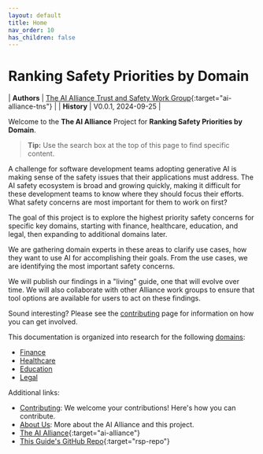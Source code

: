 ```yaml
---
layout: default
title: Home
nav_order: 10
has_children: false
---
```


# Ranking Safety Priorities by Domain

| **Authors** | [The AI Alliance Trust and Safety Work Group](https://thealliance.ai/focusareas/trust-and-safety){:target="ai-alliance-tns"} |
| **History** | V0.0.1, 2024-09-25 |

Welcome to the **The AI Alliance** Project for **Ranking Safety Priorities by Domain**.

> **Tip:** Use the search box at the top of this page to find specific content.

A challenge for software development teams adopting generative AI is making sense of the safety issues that their applications must address. The AI safety ecosystem is broad and growing quickly, making it difficult for these development teams to know where they should focus their efforts. What safety concerns are most important for them to work on first?

The goal of this project is to explore the highest priority safety concerns for specific key domains, starting with finance, healthcare, education, and legal, then expanding to additional domains later.

We are gathering domain experts in these areas to clarify use cases, how they want to use AI for accomplishing their goals. From the use cases, we are identifying the most important safety concerns.

We will publish our findings in a "living" guide, one that will evolve over time. We will also collaborate with other Alliance work groups to ensure that tool options are available for users to act on these findings.

Sound interesting? Please see the [contributing]({{site.baseurl}}/contributing) page for information on how you can get involved.

This documentation is organized into research for the following [domains]({{site.baseurl}}/domains/domains):

* [Finance]({{site.baseurl}}/domains/Finance)
* [Healthcare]({{site.baseurl}}/domains/Healthcare)
* [Education]({{site.baseurl}}/domains/Education)
* [Legal]({{site.baseurl}}/domains/Legal)

Additional links:

* [Contributing]({{site.baseurl}}/contributing): We welcome your contributions! Here's how you can contribute.
* [About Us]({{site.baseurl}}/about): More about the AI Alliance and this project.
* [The AI Alliance](https://thealliance.ai){:target="ai-alliance"}
* [This Guide's GitHub Repo](https://github.com/The-AI-Alliance/ranking-safety-priorities){:target="rsp-repo"}

<!--
These are nice looking buttons, but using a "gratuitously different" way to show links doesn't really work...
-->
<!--
[The AI Alliance](https://thealliance.ai){:target="ai-alliance" .btn .btn-primary .fs-5 .mb-4 .mb-md-0 .mr-2 .no-glyph} [GitHub Repo](https://github.com/The-AI-Alliance/ranking-safety-priorities){:target="rsp-repo" .btn .btn-primary .fs-5 .mb-4 .mb-md-0 .mr-2 .no-glyph}
-->

